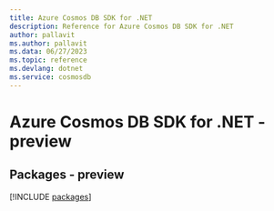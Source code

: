 ```yaml
---
title: Azure Cosmos DB SDK for .NET
description: Reference for Azure Cosmos DB SDK for .NET
author: pallavit
ms.author: pallavit
ms.data: 06/27/2023
ms.topic: reference
ms.devlang: dotnet
ms.service: cosmosdb
---
```

# Azure Cosmos DB SDK for .NET - preview
## Packages - preview
[!INCLUDE [packages](cosmos-db-index.md)]